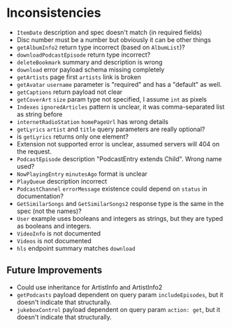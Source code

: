 # Inconsistencies

* `ItemDate` description and spec doesn't match (in required fields)
* Disc number must be a number but obviously it can be other things
* `getAlbumInfo2` return type incorrect (based on `AlbumList`)?
* `downloadPodcastEpisode` return type incorrect?
* `deleteBookmark` summary and description is wrong
* `download` error payload schema missing completely
* `getArtists` page first `artists` link is broken
* `getAvatar` `username` parameter is "required" and has a "default" as well.
* `getCaptions` return payload not clear
* `getCoverArt` `size` param type not specified, I assume `int` as pixels
* `Indexes` `ignoredArticles` pattern is unclear, it was comma-separated list as string before
* `internetRadioStation` `homePageUrl` has wrong details
* `getLyrics` `artist` and `title` query parameters are really optional?
* is `getLyrics` returns only one element?
* Extension not supported error is unclear, assumed servers will 404 on the request.
* `PodcastEpisode` description "PodcastEntry extends Child". Wrong name used?
* `NowPlayingEntry` `minutesAgo` format is unclear
* `PlayQueue` description incorrect
* `PodcastChannel` `errorMessage` existence could depend on `status` in documentation?
* `GetSimilarSongs` and `GetSimilarSongs2` response type is the same in the spec (not the names)?
* `User` example uses booleans and integers as strings, but they are typed as booleans and integers.
* `VideoInfo` is not documented
* `Videos` is not documented
* `hls` endpoint summary matches `download`

## Future Improvements

* Could use inheritance for ArtistInfo and ArtistInfo2
* `getPodcasts` payload dependent on query param `includeEpisodes`, but it doesn't indicate that structurally.
* `jukeboxControl` payload dependent on query param `action: get`, but it doesn't indicate that structurally.
